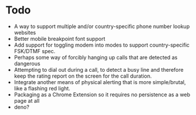 # Todo

- A way to support multiple and/or country-specific phone number lookup websites
- Better mobile breakpoint font support
- Add support for toggling modem into modes to support country-specific FSK/DTMF spec.
- Perhaps some way of forcibly hanging up calls that are detected as dangerous
- Attempting to dial out during a call, to detect a busy line and therefore keep the rating report on the screen for the call duration.
- Integrate another means of physical alerting that is more simple/brutal, like a flashing red light.
- Packaging as a Chrome Extension so it requires no persistence as a web page at all
- deno?
